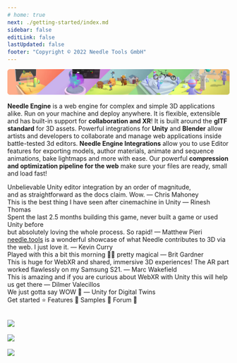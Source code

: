 ```yaml
---
# home: true
next: ./getting-started/index.md
sidebar: false
editLink: false
lastUpdated: false
footer: "Copyright © 2022 Needle Tools GmbH"
---
```


![](/imgs/banner.webp)

**Needle Engine** is a web engine for complex and simple 3D applications alike. Run on your machine and deploy anywhere. It is flexible, extensible and has built-in support for **collaboration and XR**! It is built around the **glTF standard** for 3D assets. Powerful integrations for **Unity** and **Blender** allow artists and developers to collaborate and manage web applications inside battle-tested 3d editors. **Needle Engine Integrations** allow you to use Editor features for exporting models, author materials, animate and sequence animations, bake lightmaps and more with ease. Our powerful **compression and optimization pipeline for the web** make sure your files are ready, small and load fast!  


<quoteslides>
<div>Unbelievable Unity editor integration by an order of magnitude,<br/>and as straightforward as the docs claim. Wow. — Chris Mahoney</div>

<div>This is the best thing I have seen after cinemachine in Unity — Rinesh Thomas</div>

<div>Spent the last 2.5 months building this game, never built a game or used Unity before<br/>but absolutely loving the whole process. So rapid! — Matthew Pieri</div>

<div><a href="https://needle.tools">needle.tools</a> is a wonderful showcase of what Needle contributes to 3D via the web. I just love it. — Kevin Curry</div>

<div>Played with this a bit this morning 🤯🤯 pretty magical — Brit Gardner</div>

<div>This is huge for WebXR and shared, immersive 3D experiences! The AR part worked flawlessly on my Samsung S21. — Marc Wakefield</div>

<div>This is amazing and if you are curious about WebXR with Unity this will help us get there — Dilmer Valecillos</div>

<div>We just gotta say WOW 🤩 — Unity for Digital Twins</div>


</quoteslides>


<actiongroup>
    <action href="getting-started">
    Get started ⭐
    </action>
    <action href="features-overview">
    Features 🎨
    </action>
    <action href="https://engine.needle.tools/samples">
    Samples 🎏
    </action>
    <action href="https://forum.needle.tools">
    Forum 💬
    </action>
</actiongroup>


<!-- <video-embed src="https://www.youtube.com/watch?v=p83q4siNeWo" /> -->
 
 <br/>
 <br/>

<actiongroup>

  
<a href="https://www.npmjs.com/package/@needle-tools/engine"><img src="https://img.shields.io/npm/v/@needle-tools/engine?style=flat&colorA=000000&colorB=000000"/></a>

<a href="https://www.npmjs.com/package/@needle-tools/engine"><img src="https://img.shields.io/npm/dt/@needle-tools/engine.svg?style=flat&colorA=000000&colorB=000000"/></a>


<a href="https://discord.needle.tools"><img src="https://img.shields.io/discord/717429793926283276?style=flat&colorA=000000&colorB=000000&label=discord&logo=discord&logoColor=ffffff"></a>
  

</actiongroup>




<p></p> 
<copyright></copyright>

<ClientOnly>
<removeserviceworker/>
</ClientOnly>